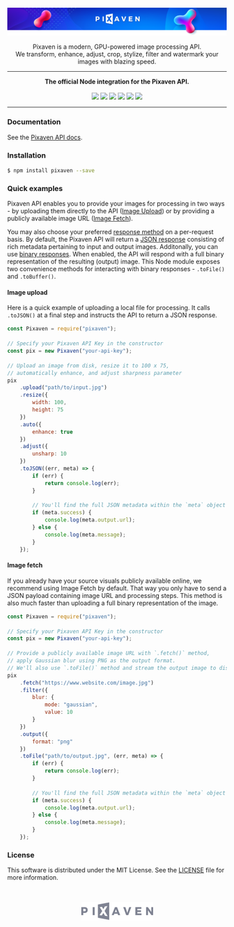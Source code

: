 [![Pixaven](media/readme-header.png "Pixaven: GPU-powered Image Processing Platform")](https://www.pixaven.com)

<p align="center">
Pixaven is a modern, GPU-powered image processing API.<br>We transform, enhance, adjust, crop, stylize, filter and watermark your images with blazing speed.
</p>

---
<p align="center">
<strong>The official Node integration for the Pixaven API.</strong><br>
<br>
<img src="https://img.shields.io/npm/v/pixaven?style=flat&color=success"/>
<img src="https://img.shields.io/node/v/pixaven?style=flat&color=success"/>
<img src="https://img.shields.io/snyk/vulnerabilities/npm/pixaven?style=flat&color=success"/>
<img src="https://img.shields.io/npm/l/bull?style=flat&color=success"/>
<img src="https://img.shields.io/github/issues-raw/pixaven/pixaven-node?style=flat&color=success"/>
<img src="https://img.shields.io/twitter/follow/pixaven?label=Follow%20Us&style=flat&color=success&logo=twitter"/>
</p>

---

### Documentation
See the [Pixaven API docs](https://docs.pixaven.com/).


### Installation
```bash
$ npm install pixaven --save
```

### Quick examples
Pixaven API enables you to provide your images for processing in two ways - by uploading them directly to the API ([Image Upload](https://docs.pixaven.com/requests/image-upload)) or by providing a publicly available image URL ([Image Fetch](https://docs.pixaven.com/requests/image-fetch)).

You may also choose your preferred [response method](https://docs.pixaven.com/introduction#choosing-response-method-and-format) on a per-request basis. By default, the Pixaven API will return a [JSON response](https://docs.pixaven.com/responses/json-response-format) consisting of rich metadata pertaining to input and output images. Additonally, you can use [binary responses](https://docs.pixaven.com/responses/binary-responses). When enabled, the API will respond with a full binary representation of the resulting (output) image. This Node module exposes two convenience methods for interacting with binary responses - `.toFile()` and `.toBuffer()`.

#### Image upload
Here is a quick example of uploading a local file for processing. It calls `.toJSON()` at a final step and instructs the API to return a JSON response.

```js
const Pixaven = require("pixaven");

// Specify your Pixaven API Key in the constructor
const pix = new Pixaven("your-api-key");

// Upload an image from disk, resize it to 100 x 75,
// automatically enhance, and adjust sharpness parameter
pix
    .upload("path/to/input.jpg")
    .resize({
        width: 100,
        height: 75
    })
    .auto({
        enhance: true
    })
    .adjust({
        unsharp: 10
    })
    .toJSON((err, meta) => {
        if (err) {
            return console.log(err);
        }

        // You'll find the full JSON metadata within the `meta` object
        if (meta.success) {
            console.log(meta.output.url);
        } else {
            console.log(meta.message);
        }
    });
```

#### Image fetch
If you already have your source visuals publicly available online, we recommend using Image Fetch by default. That way you only have to send a JSON payload containing image URL and processing steps. This method is also much faster than uploading a full binary representation of the image.

```js
const Pixaven = require("pixaven");

// Specify your Pixaven API Key in the constructor
const pix = new Pixaven("your-api-key");

// Provide a publicly available image URL with `.fetch()` method,
// apply Gaussian blur using PNG as the output format.
// We'll also use `.toFile()` method and stream the output image to disk
pix
    .fetch("https://www.website.com/image.jpg")
    .filter({
        blur: {
            mode: "gaussian",
            value: 10
        }
    })
    .output({
        format: "png"
    })
    .toFile("path/to/output.jpg", (err, meta) => {
        if (err) {
            return console.log(err);
        }

        // You'll find the full JSON metadata within the `meta` object
        if (meta.success) {
            console.log(meta.output.url);
        } else {
            console.log(meta.message);
        }
    });
```

### License
This software is distributed under the MIT License. See the [LICENSE](LICENSE) file for more information.

<p align="center"><br><br><a href="https://www.pixaven.com"><img src="media/logo-mono-light.png" alt="Pixaven" width="165" height="42"/></a></p>
